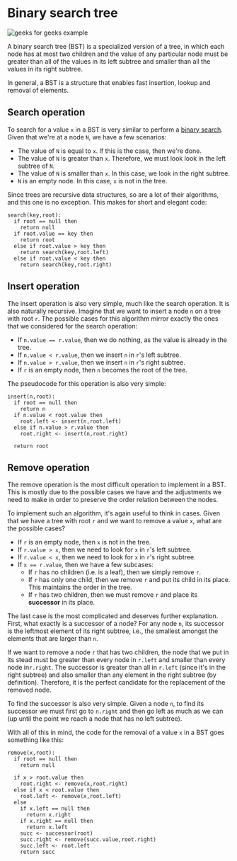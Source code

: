 # Binary search tree

![geeks for geeks example](https://media.geeksforgeeks.org/wp-content/uploads/BSTSearch.png)

A binary search tree (BST) is a specialized version of a tree, in which each
node has at most two children and the value of any particular node must be
greater than all of the values in its left subtree and smaller than all the
values in its right subtree.

In general, a BST is a structure that enables fast insertion, lookup and removal
of elements.

## Search operation

To search for a value `x` in a BST is very similar to perform a
[binary search](../../searching/binary-search/). Given that we're at a node `N`,
we have a few scenarios:

- The value of `N` is equal to `x`. If this is the case, then we're done.
- The value of `N` is greater than `x`. Therefore, we must look look in the left
  subtree of `N`.
- The value of `N` is smaller than `x`. In this case, we look in the right
  subtree.
- `N` is an empty node. In this case, `x` is not in the tree.

Since trees are recursive data structures, so are a lot of their algorithms, and
this one is no exception. This makes for short and elegant code:

```
search(key,root):
  if root == null then
    return null
  if root.value == key then
    return root
  else if root.value > key then
    return search(key,root.left)
  else if root.value < key then
    return search(key,root.right)
```

## Insert operation

The insert operation is also very simple, much like the search operation. It is
also naturally recursive. Imagine that we want to insert a node `n` on a tree
with root `r`. The possible cases for this algorithm mirror exactly the ones
that we considered for the search operation:

- If `n.value == r.value`, then we do nothing, as the value is already in the
  tree.
- If `n.value < r.value`, then we insert `n` in `r`'s left subtree.
- If `n.value > r.value`, then we insert `n` in `r`'s right subtree.
- If `r` is an empty node, then `n` becomes the root of the tree.

The pseudocode for this operation is also very simple:

```
insert(n,root):
  if root == null then
    return n
  if n.value < root.value then
    root.left <- insert(n,root.left)
  else if n.value > r.value then
    root.right <- insert(n,root.right)

  return root
```

## Remove operation

The remove operation is the most difficult operation to implement in a BST. This
is mostly due to the possible cases we have and the adjustments we need to make
in order to preserve the order relation between the nodes.

To implement such an algorithm, it's again useful to think in cases. Given that
we have a tree with root `r` and we want to remove a value `x`, what are the
possible cases?

- If `r` is an empty node, then `x` is not in the tree.
- If `r.value > x`, then we need to look for `x` in `r`'s left subtree.
- If `r.value < x`, then we need to look for `x` in `r`'s right subtree.
- If `x == r.value`, then we have a few subcases:
  - If `r` has no children (i.e. is a leaf), then we simply remove `r`.
  - If `r` has only one child, then we remove `r` and put its child in its
    place. This maintains the order in the tree.
  - If `r` has two children, then we must remove `r` and place its **successor**
    in its place.

The last case is the most complicated and deserves further explanation. First,
what exactly is a successor of a node? For any node `n`, its successor is the
leftmost element of its right subtree, i.e., the smallest amongst the elements
that are larger than `n`.

If we want to remove a node `r` that has two children, the node that we put in
its stead must be greater than every node in `r.left` and smaller than every
node in`r.right`. The successor is greater than all in `r.left` (since it's in
the right subtree) and also smaller than any element in the right subtree (by
definition). Therefore, it is the perfect candidate for the replacement of the
removed node.

To find the successor is also very simple. Given a node `n`, to find its
successor we must first go to `n.right` and then go left as much as we can (up
until the point we reach a node that has no left subtree).

With all of this in mind, the code for the removal of a value `x` in a BST goes
something like this:

```
remove(x,root):
  if root == null then
    return null

  if x > root.value then
    root.right <- remove(x,root.right)
  else if x < root.value then
    root.left <- remove(x,root.left)
  else
    if x.left == null then
      return x.right
    if x.right == null then
      return x.left
    succ <- successor(root)
    succ.right <- remove(succ.value,root.right)
    succ.left <- root.left
    return succ
```
